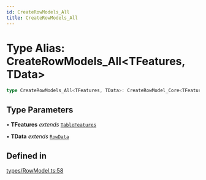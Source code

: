 ```yaml
---
id: CreateRowModels_All
title: CreateRowModels_All
---
```


# Type Alias: CreateRowModels\_All\<TFeatures, TData\>

```ts
type CreateRowModels_All<TFeatures, TData>: CreateRowModel_Core<TFeatures, TData> & CreateRowModel_Expanded<TFeatures, TData> & CreateRowModel_Faceted<TFeatures, TData> & CreateRowModel_Filtered<TFeatures, TData> & CreateRowModel_Grouped<TFeatures, TData> & CreateRowModel_Paginated<TFeatures, TData> & CreateRowModel_Sorted<TFeatures, TData>;
```

## Type Parameters

• **TFeatures** *extends* [`TableFeatures`](tablefeatures.md)

• **TData** *extends* [`RowData`](rowdata.md)

## Defined in

[types/RowModel.ts:58](https://github.com/TanStack/table/blob/main/packages/table-core/src/types/RowModel.ts#L58)
